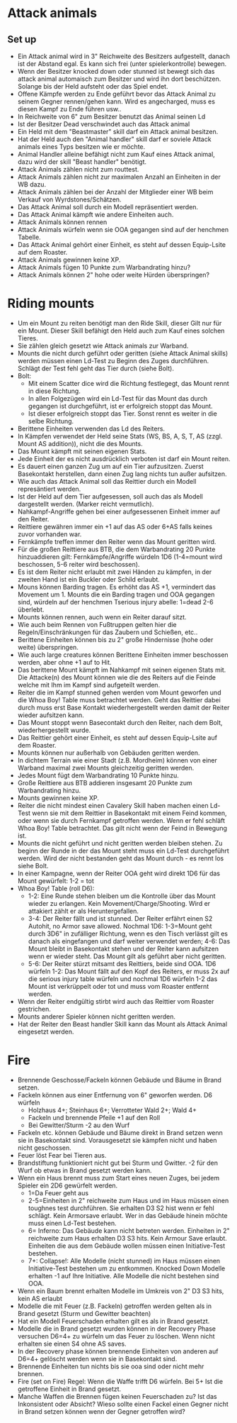 # Attack animals

## Set up
* Ein Attack animal wird in 3" Reichweite des Besitzers aufgestellt, danach ist der Abstand egal. Es kann sich frei (unter spielerkontrolle) bewegen.
* Wenn der Besitzer knocked down oder stunned ist bewegt sich das attack animal automaisch zum Besitzer und wird ihn dort beschützen. Solange bis der Held aufsteht oder das Spiel endet.
* Offene Kämpfe werden zu Ende geführt bevor das Attack Animal zu seinem Gegner rennen/gehen kann. Wird es angecharged, muss es diesen Kampf zu Ende führen usw..
* In Reichweite von 6" zum Besitzer benutzt das Animal seinen Ld
* Ist der Besitzer Dead verschwindet auch das Attack animal
* Ein Held mit dem "Beastmaster" skill darf ein Attack animal besitzen.
* Hat der Held auch den "Animal handler" skill darf er soviele Attack animals eines Typs besitzen wie er möchte.
* Animal Handler alleine befähigt nicht zum Kauf eines Attack animal, dazu wird der skill "Beast handler" benötigt.
* Attack Animals zählen nicht zum routtest.
* Attack Animals zählen nicht zur maximalen Anzahl an Einheiten in der WB dazu.
* Attack Animals zählen bei der Anzahl der Mitglieder einer WB beim Verkauf von Wyrdstones/Schätzen.
* Das Attack Animal soll durch ein Modell repräsentiert werden.
* Das Attack Animal kämpft wie andere Einheiten auch.
* Attack Animals können rennen
* Attack Animals würfeln wenn sie OOA gegangen sind auf der henchmen Tabelle.
* Das Attack Animal gehört einer Einheit, es steht auf dessen Equip-Lsite auf dem Roaster.
* Attack Animals gewinnen keine XP.
* Attack Animals fügen 10 Punkte zum Warbandrating hinzu?
* Attack Animals können 2" hohe oder weite Hürden überspringen?

# Riding mounts
* Um ein Mount zu reiten benötigt man den Ride Skill, dieser Gilt nur für ein Mount. Dieser Skill befähigt den Held auch zum Kauf eines solchen Tieres.
* Sie zählen gleich gesetzt wie Attack animals zur Warband.
* Mounts die nicht durch geführt oder geritten (siehe Attack Animal skills) werden müssen einen Ld-Test zu Beginn des Zuges durchführen. Schlägt der Test fehl geht das Tier durch (siehe Bolt).
* Bolt:
  - Mit einem Scatter dice wird die Richtung festlegegt, das Mount rennt in diese Richtung.
  - In allen Folgezügen wird ein Ld-Test für das Mount das durch gegangen ist durchgeführt, ist er erfolgreich stoppt das Mount.
  - Ist dieser erfolgreich stoppt das Tier. Sonst rennt es weiter in die selbe Richtung.
* Berittene Einheiten verwenden das Ld des Reiters.
* In Kämpfen verwendet der Held seine Stats (WS, BS, A, S, T, AS (zzgl. Mount AS addition)), nicht die des Mounts.
* Das Mount kämpft mit seinen eigenen Stats.
* Jede Einheit der es nicht ausdrücklich verboten ist darf ein Mount reiten.
* Es dauert einen ganzen Zug um auf ein Tier aufzusitzen. Zuerst Basekontakt herstellen, dann einen Zug lang nichts tun außer aufsitzen.
* Wie auch das Attack Animal soll das Reittier durch ein Modell represäntiert werden.
* Ist der Held auf dem Tier aufgesessen, soll auch das als Modell dargestellt werden. (Marker reicht vermutlich).
* Nahkampf-Angriffe gehen bei einer aufgesessenen Einheit immer auf den Reiter.
* Reittiere gewähren immer ein +1 auf das AS oder 6+AS falls keines zuvor vorhanden war.
* Fernkämpfe treffen immer den Reiter wenn das Mount geritten wird.
* Für die großen Reittiere aus BTB, die dem Warbandrating 20 Punkte hinzuaddieren gilt: Fernkämpfe/Angriffe würdeln 1D6 (1-4=mount wird beschossen, 5-6 reiter wird beschossen).
* Es ist dem Reiter nicht erlaubt mit zwei Händen zu kämpfen, in der zweiten Hand ist ein Buckler oder Schild erlaubt.
* Mouns können Barding tragen. Es erhöht das AS +1, vermindert das Movement um 1. Mounts die ein Barding tragen und OOA gegangen sind, würdeln auf der henchmen Tserious injury abelle: 1=dead 2-6 überlebt.
* Mounts können rennen, auch wenn ein Reiter darauf sitzt.
* Wie auch beim Rennen von Fußtruppen gelten hier die Regeln/Einschränkungen für das Zaubern und Schießen, etc..
* Berittene Einheiten können bis zu 2" große Hindernisse (hohe oder weite) überspringen.
* Wie auch large creatures können Berittene Einheiten immer beschossen werden, aber ohne +1 auf to Hit.
* Das berittene Mount kämpft im Nahkampf mit seinen eigenen Stats mit. Die Attacke(n) des Mount können wie die des Reiters auf die Feinde welche mit Ihm im Kampf sind aufgeteilt werden.
* Reiter die im Kampf stunned gehen werden vom Mount geworfen und die Whoa Boy! Table muss betrachtet werden. Geht das Reittier dabei durch muss erst Base Kontakt wiederhergestellt werden damit der Reiter wieder aufsitzen kann.
* Das Mount stoppt wenn Basecontakt durch den Reiter, nach dem Bolt, wiederhergestellt wurde.
* Das Reittier gehört einer Einheit, es steht auf dessen Equip-Lsite auf dem Roaster.
* Mounts können nur außerhalb von Gebäuden geritten werden.
* In dichtem Terrain wie einer Stadt (z.B. Mordheim) können von einer Warband maximal zwei Mounts gleichzeitig geritten werden.
* Jedes Mount fügt dem Warbandrating 10 Punkte hinzu.
* Große Reittiere aus BTB addieren insgesamt 20 Punkte zum Warbandrating hinzu.
* Mounts gewinnen keine XP.
* Reiter die nicht mindest einen Cavalery Skill haben machen einen Ld-Test wenn sie mit dem Reittier in Basekontakt mit einem Feind kommen, oder wenn sie durch Fernkampf getroffen werden. Wenn er fehl schläft Whoa Boy! Table betrachtet. Das gilt nicht wenn der Feind in Bewegung ist.
* Mounts die nicht geführt und nicht geritten werden bleiben stehen. Zu beginn der Runde in der das Mount steht muss ein Ld-Test durchgeführt werden. Wird der nicht bestanden geht das Mount durch - es rennt los siehe Bolt.
* In einer Kampagne, wenn der Reiter OOA geht wird direkt 1D6 für das Mount gewürfelt: 1-2 = tot
* Whoa Boy! Table (roll D6):
  - 1-2: Eine Runde stehen bleiben um die Kontrolle über das Mount wieder zu erlangen. Kein Movement/Charge/Shooting. Wird er attakiert zählt er als Heruntergefallen.
  - 3-4: Der Reiter fällt und ist stunned. Der Reiter erfährt einen S2 Autohit, no Armor save allowed.
    Nochmal 1D6: 1-3=Mount geht durch 3D6" in zufälliger Richtung, wenn es den Tisch verlässt gilt es danach als eingefangen und darf weiter verwendet werden;
                 4-6: Das Mount bleibt in Basekontakt stehen und der Reiter kann aufsitzen wenn er wieder steht. Das Mount gilt als geführt aber nicht geritten.
  - 5-6: Der Reiter stürzt mitsamt des Reittiers, beide sind OOA. 1D6 würfeln 1-2: Das Mount fällt auf den Kopf des Reiters, er muss 2x auf die serious injury table würfeln und nochmal 1D6 würfeln 1-2 das Mount ist verkrüppelt oder tot und muss vom Roaster entfernt werden.
* Wenn der Reiter endgültig stirbt wird auch das Reittier vom Roaster gestrichen.
* Mounts anderer Spieler können nicht geritten werden.
* Hat der Reiter den Beast handler Skill kann das Mount als Attack Animal eingesetzt werden.

# Fire

* Brennende Geschosse/Fackeln können Gebäude und Bäume in Brand setzen.
* Fackeln können aus einer Entfernung von 6" geworfen werden. D6 würfeln
  - Holzhaus 4+; Steinhaus 6+; Verrotteter Wald 2+; Wald 4+
  - Fackeln und brennende Pfeile +1 auf den Roll
  - Bei Gewitter/Sturm -2 au den Wurf
* Fackeln etc. können Gebäude und Bäume direkt in Brand setzen wenn sie in Basekontakt sind. Vorausgesetzt sie kämpfen nicht und haben nicht geschossen.
* Feuer löst Fear bei Tieren aus.
* Brandstiftung funktioniert nicht gut bei Sturm und Gwitter. -2 für den Wurf ob etwas in Brand gesetzt werden kann.
* Wenn ein Haus brennt muss zum Start eines neuen Zuges, bei jedem Spieler ein 2D6 gewürfelt werden.
  - 1=Da Feuer geht aus
  - 2-5=Einheiten in 2" reichweite zum Haus und im Haus müssen einen toughnes test durchführen. Sie erhalten D3 S2 hist wenn er fehl schlägt. Kein Armorsave erlaubt. Wer in das Gebäude hinein möchte muss einen Ld-Test bestehen. 
  - 6= Inferno: Das Gebäude kann nicht betreten werden. Einheiten in 2" reichweite zum Haus erhalten D3 S3 hits. Kein Armour Save erlaubt. Einheiten die aus dem Gebäude wollen müssen einen Initiative-Test bestehen.
  - 7+: Collapse!: Alle Modelle (nicht stunned) im Haus müssen einen Initiative-Test bestehen um zu entkommen. Knocked Down Modelle erhalten -1 auf Ihre Initiative. Alle Modelle die nicht bestehen sind OOA.
* Wenn ein Baum brennt erhalten Modelle im Umkreis von 2" D3 S3 hits, kein AS erlaubt
* Modelle die mit Feuer (z.B. Fackeln) getroffen werden gelten als in Brand gesetzt (Sturm und Gewitter beachten)
* Hat ein Modell Feuerschaden erhalten gilt es als in Brand gesetzt.
* Modelle die in Brand gesetzt wurden können in der Recovery Phase versuchen D6=4+ zu würfeln um das Feuer zu löschen. Wenn nicht erhalten sie einen S4 ohne AS saves.
* In der Recovery phase können brennende Einheiten von anderen auf D6=4+ gelöscht werden wenn sie in Basekontakt sind.
* Brennende Einheiten tun nichts bis sie ooa sind oder nicht mehr brennen.
* Fire (set on Fire) Regel: Wenn die Waffe trifft D6 würfeln. Bei 5+ Ist die getroffene Einheit in Brand gesetzt.
* Manche Waffen die Brennen fügen keinen Feuerschaden zu? Ist das Inkonsistent oder Absicht? Wieso sollte einen Fackel einen Gegner nicht in Brand setzen können wenn der Gegner getroffen wird?


